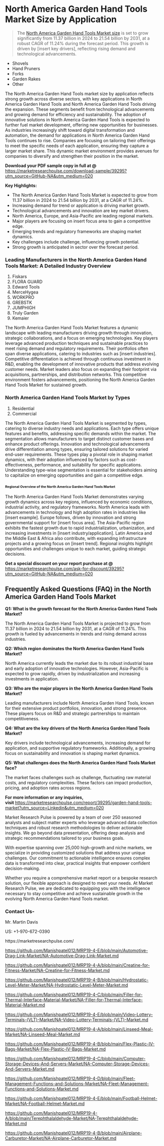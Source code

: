 <h1>North America Garden Hand Tools Market&nbsp;Size by Application</h1><blockquote><p>The <a href="https://marketresearchpulse.com/download-sample/39295?utm_source=GitHub-NA&amp;utm_medium=020">North America Garden Hand Tools Market size</a> is set to grow significantly from 11.37 billion in 2024 to 21.54 billion by 2031, at a robust CAGR of 11.24% during the forecast period. This growth is driven by [insert key drivers], reflecting rising demand and technological advancements.</p></blockquote><ul><li>Shovels<li> Hand Pruners<li> Forks<li> Garden Rakes<li> Other</li></ul><p>The North America Garden Hand Tools market size by application reflects strong growth across diverse sectors, with key applications in North America Garden Hand Tools and North America Garden Hand Tools driving the expansion. These segments benefit from technological advancements and growing demand for efficiency and sustainability. The adoption of innovative solutions in North America Garden Hand Tools is expected to further fuel market development, offering new opportunities for businesses. As industries increasingly shift toward digital transformation and automation, the demand for applications in North America Garden Hand Tools continues to rise. Companies are focusing on tailoring their offerings to meet the specific needs of each application, ensuring they capture a larger market share. This dynamic market environment provides avenues for companies to diversify and strengthen their position in the market.</p><p><strong>Download your PDF sample copy in full at @ </strong><a href="https://marketresearchpulse.com/download-sample/39295?utm_source=GitHub-NA&amp;utm_medium=020">https://marketresearchpulse.com/download-sample/39295?utm_source=GitHub-NA&amp;utm_medium=020</a></p><p><strong>Key Highlights: </strong></p><ul><li>The North America Garden Hand Tools Market is expected to grow from 11.37 billion in 2024 to 21.54 billion by 2031, at a CAGR of 11.24%.</li><li>Increasing demand for trend or application is driving market growth.</li><li>Technological advancements and innovation are key market drivers.</li><li>North America, Europe, and Asia-Pacific are leading regional markets.</li><li>Major players are focusing on insert focus area to gain a competitive edge.</li><li>Emerging trends and regulatory frameworks are shaping market dynamics.</li><li>Key challenges include challenge, influencing growth potential.</li><li>Strong growth is anticipated in sector over the forecast period.</li></ul><h3>Leading Manufacturers in the North America Garden Hand Tools Market: A Detailed Industry Overview</h3><ol><li>Fiskars</li><li>FLORA GUARD</li><li>Edward Tools</li><li>MerceHygea</li><li>WORKPRO</li><li>GREBSTK</li><li>JUMPHIGH</li><li>Truly Garden</li><li>Kemaier</li></ol><div class="flex max-w-full flex-col flex-grow"><div class="min-h-8 text-message flex w-full flex-col items-end gap-2 whitespace-normal break-words [.text-message+&amp;]:mt-5" dir="auto" data-message-author-role="assistant" data-message-id="fd8432e4-4910-450d-b182-61b7bfb0a01f" data-message-model-slug="gpt-4o"><div class="flex w-full flex-col gap-1 empty:hidden first:pt-[3px]"><div class="markdown prose w-full break-words dark:prose-invert light"><p>The North America Garden Hand Tools Market features a dynamic landscape with leading manufacturers driving growth through innovation, strategic collaborations, and a focus on emerging technologies. Key players leverage advanced production techniques and sustainable practices to meet rising demand and regulatory requirements. Their portfolios often span diverse applications, catering to industries such as [insert industries]. Competitive differentiation is achieved through continuous investment in R&amp;D, enabling the development of innovative products that address evolving customer needs. Market leaders also focus on expanding their footprint via acquisitions, partnerships, and distribution networks. This competitive environment fosters advancements, positioning the North America Garden Hand Tools Market for sustained growth.</p></div></div></div></div><h3>North America Garden Hand Tools Market by Types</h3><ol><li>Residential<li> Commercial</li></ol><div class="flex max-w-full flex-col flex-grow"><div class="min-h-8 text-message flex w-full flex-col items-end gap-2 whitespace-normal break-words [.text-message+&amp;]:mt-5" dir="auto" data-message-author-role="assistant" data-message-id="084470be-0bb7-4664-bddf-5156b4f41249" data-message-model-slug="gpt-4o-mini"><div class="flex w-full flex-col gap-1 empty:hidden first:pt-[3px]"><div class="markdown prose w-full break-words dark:prose-invert light"><p>The North America Garden Hand Tools Market is segmented by types, catering to diverse industry needs and applications. Each type offers unique features and benefits, addressing specific demands within the market. The segmentation allows manufacturers to target distinct customer bases and enhance product offerings. Innovation and technological advancements drive differentiation among types, ensuring tailored solutions for varied end-user requirements. These types play a pivotal role in shaping market dynamics, with their adoption influenced by factors such as cost-effectiveness, performance, and suitability for specific applications. Understanding type-wise segmentation is essential for stakeholders aiming to capitalize on emerging opportunities and gain a competitive edge.</p></div></div></div></div><h3><span style="font-size: 11px;">Regional Overview of the North America Garden Hand Tools Market</span></h3><div class="flex max-w-full flex-col flex-grow"><div class="min-h-8 text-message flex w-full flex-col items-end gap-2 whitespace-normal break-words [.text-message+&amp;]:mt-5" dir="auto" data-message-author-role="assistant" data-message-id="e9038762-ce64-4e30-91c9-9bd413514231" data-message-model-slug="gpt-4o-mini"><div class="flex w-full flex-col gap-1 empty:hidden first:pt-[3px]"><div class="markdown prose w-full break-words dark:prose-invert light"><p>The North America Garden Hand Tools Market demonstrates varying growth dynamics across key regions, influenced by economic conditions, industrial activity, and regulatory frameworks. North America leads with advancements in technology and high adoption rates in industries like [insert example]. Europe follows, driven by innovation and strong governmental support for [insert focus area]. The Asia-Pacific region exhibits the fastest growth due to rapid industrialization, urbanization, and increasing investments in [insert industry/application]. Latin America and the Middle East &amp; Africa also contribute, with expanding infrastructure projects and a growing focus on [insert trend]. Regional insights highlight opportunities and challenges unique to each market, guiding strategic decisions.</p></div></div></div></div><p><strong>Get a special discount on your report purchase at @ </strong><a href="https://marketresearchpulse.com/ask-for-discount/39295?utm_source=GitHub-NA&amp;utm_medium=020">https://marketresearchpulse.com/ask-for-discount/39295?utm_source=GitHub-NA&amp;utm_medium=020</a></p><h2>Frequently Asked Questions (FAQ) in the North America Garden Hand Tools Market</h2><p><strong>Q1: What is the growth forecast for the North America Garden Hand Tools Market?</strong></p><p>The North America Garden Hand Tools Market is projected to grow from 11.37 billion in 2024 to 21.54 billion by 2031, at a CAGR of 11.24%. This growth is fueled by advancements in trends and rising demand across industries.</p><p><strong>Q2: Which region dominates the North America Garden Hand Tools Market?</strong></p><p>North America currently leads the market due to its robust industrial base and early adoption of innovative technologies. However, Asia-Pacific is expected to grow rapidly, driven by industrialization and increasing investments in application.</p><p><strong>Q3: Who are the major players in the North America Garden Hand Tools Market?</strong></p><p>Leading manufacturers include North America Garden Hand Tools, known for their extensive product portfolios, innovation, and strong presence. These players focus on R&amp;D and strategic partnerships to maintain competitiveness.</p><p><strong>Q4: What are the key drivers of the North America Garden Hand Tools Market?</strong></p><p>Key drivers include technological advancements, increasing demand for application, and supportive regulatory frameworks. Additionally, a growing focus on sustainability and innovation is shaping market dynamics.</p><p><strong>Q5: What challenges does the North America Garden Hand Tools Market face?</strong></p><p>The market faces challenges such as challenge, fluctuating raw material costs, and regulatory complexities. These factors can impact production, pricing, and adoption rates across regions.</p><p><strong>For more information or any inquiries, visit&nbsp;</strong><a href="https://marketresearchpulse.com/report/39295/garden-hand-tools-market?utm_source=Linkedin&utm_medium=020">https://marketresearchpulse.com/report/39295/garden-hand-tools-market?utm_source=Linkedin&utm_medium=020</a></p><p>Market Research Pulse is powered by a team of over 250 seasoned analysts and subject matter experts who leverage advanced data collection techniques and robust research methodologies to deliver actionable insights. We go beyond data presentation, offering deep analysis and strategic recommendations tailored to your business goals.</p><p>With expertise spanning over 25,000 high-growth and niche markets, we specialize in providing customized solutions that address your unique challenges. Our commitment to actionable intelligence ensures complex data is transformed into clear, practical insights that empower confident decision-making.</p><p>Whether you require a comprehensive market report or a bespoke research solution, our flexible approach is designed to meet your needs. At Market Research Pulse, we are dedicated to equipping you with the intelligence necessary to stay competitive and achieve sustainable growth in the evolving North America Garden Hand Tools market.</p><h3><strong>Contact Us-</strong></h3><p>Mr. Martin Davis</p><p>US: +1-970-672-0390</p><p>https://marketresearchpulse.com/</p><p><a href="https://github.com/Manishpatel012/MRP19-4-E/blob/main/Automotive-Drag-Link-Market/NA-Automotive-Drag-Link-Market.md">https://github.com/Manishpatel012/MRP19-4-E/blob/main/Automotive-Drag-Link-Market/NA-Automotive-Drag-Link-Market.md</a></p><p><a href="https://github.com/Manishpatel012/MRP19-4-A/blob/main/Creatine-for-Fitness-Market/NA-Creatine-for-Fitness-Market.md">https://github.com/Manishpatel012/MRP19-4-A/blob/main/Creatine-for-Fitness-Market/NA-Creatine-for-Fitness-Market.md</a></p><p><a href="https://github.com/Manishpatel012/MRP19-4-B/blob/main/Hydrostatic-Level-Meter-Market/NA-Hydrostatic-Level-Meter-Market.md">https://github.com/Manishpatel012/MRP19-4-B/blob/main/Hydrostatic-Level-Meter-Market/NA-Hydrostatic-Level-Meter-Market.md</a></p><p><a href="https://github.com/Manishpatel012/MRP19-4-C/blob/main/Filler-for-Thermal-Interface-Material-Market/NA-Filler-for-Thermal-Interface-Material-Market.md">https://github.com/Manishpatel012/MRP19-4-C/blob/main/Filler-for-Thermal-Interface-Material-Market/NA-Filler-for-Thermal-Interface-Material-Market.md</a></p><p><a href="https://github.com/Manishpatel012/MRP19-4-E/blob/main/Video-Lottery-Terminals-(VLT)-Market/NA-Video-Lottery-Terminals-(VLT)-Market.md">https://github.com/Manishpatel012/MRP19-4-E/blob/main/Video-Lottery-Terminals-(VLT)-Market/NA-Video-Lottery-Terminals-(VLT)-Market.md</a></p><p><a href="https://github.com/Manishpatel012/MRP19-4-A/blob/main/Linseed-Meal-Market/NA-Linseed-Meal-Market.md">https://github.com/Manishpatel012/MRP19-4-A/blob/main/Linseed-Meal-Market/NA-Linseed-Meal-Market.md</a></p><p><a href="https://github.com/Manishpatel012/MRP19-4-B/blob/main/Flex-Plastic-IV-Bags-Market/NA-Flex-Plastic-IV-Bags-Market.md">https://github.com/Manishpatel012/MRP19-4-B/blob/main/Flex-Plastic-IV-Bags-Market/NA-Flex-Plastic-IV-Bags-Market.md</a></p><p><a href="https://github.com/Manishpatel012/MRP19-4-C/blob/main/Computer-Storage-Devices-And-Servers-Market/NA-Computer-Storage-Devices-And-Servers-Market.md">https://github.com/Manishpatel012/MRP19-4-C/blob/main/Computer-Storage-Devices-And-Servers-Market/NA-Computer-Storage-Devices-And-Servers-Market.md</a></p><p><a href="https://github.com/Manishpatel012/MRP19-4-D/blob/main/Fleet-Management-Functions-and-Solutions-Market/NA-Fleet-Management-Functions-and-Solutions-Market.md">https://github.com/Manishpatel012/MRP19-4-D/blob/main/Fleet-Management-Functions-and-Solutions-Market/NA-Fleet-Management-Functions-and-Solutions-Market.md</a></p><p><a href="https://github.com/Manishpatel012/MRP19-4-E/blob/main/Football-Helmet-Market/NA-Football-Helmet-Market.md">https://github.com/Manishpatel012/MRP19-4-E/blob/main/Football-Helmet-Market/NA-Football-Helmet-Market.md</a></p><p><a href="https://github.com/Manishpatel012/MRP19-4-A/blob/main/Terephthalaldehyde-Market/NA-Terephthalaldehyde-Market.md">https://github.com/Manishpatel012/MRP19-4-A/blob/main/Terephthalaldehyde-Market/NA-Terephthalaldehyde-Market.md</a></p><p><a href="https://github.com/Manishpatel012/MRP19-4-B/blob/main/Airplane-Carburetor-Market/NA-Airplane-Carburetor-Market.md">https://github.com/Manishpatel012/MRP19-4-B/blob/main/Airplane-Carburetor-Market/NA-Airplane-Carburetor-Market.md</a></p>
